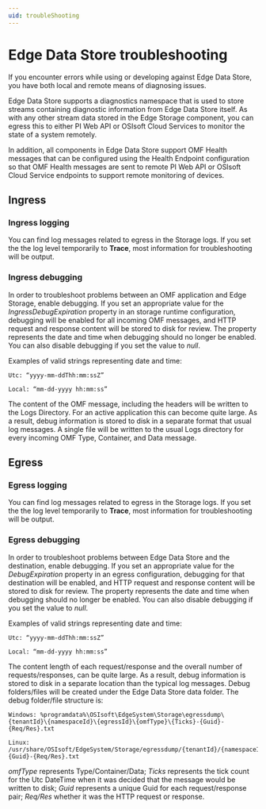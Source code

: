 ```yaml
---
uid: troubleShooting
---
```


# Edge Data Store troubleshooting

If you encounter errors while using or developing against Edge Data Store, you have both local and remote means of diagnosing issues.

Edge Data Store supports a diagnostics namespace that is used to store streams containing diagnostic information from Edge Data Store itself. As with any other stream data stored in the Edge Storage component, you can egress this to either PI Web API or OSIsoft Cloud Services to monitor the state of a system remotely.

In addition, all components in Edge Data Store support OMF Health messages that can be configured using the Health Endpoint configuration so that OMF Health messages are sent to remote PI Web API or OSIsoft Cloud Service endpoints to support remote monitoring of devices.

## Ingress

### Ingress logging

You can find log messages related to egress in the Storage logs. If you set the the log level temporarily to **Trace**, most information for troubleshooting will be output.

### Ingress debugging

In order to troubleshoot problems between an OMF application and Edge Storage, enable debugging. If you set an appropriate value for the *IngressDebugExpiration* property in an storage runtime configuration, debugging will be enabled for all incoming OMF messages, and HTTP request and response content will be stored to disk for review. The property represents the date and time when debugging should no longer be enabled. You can also disable debugging if you set the value to *null*.

Examples of valid strings representing date and time:

    Utc: “yyyy-mm-ddThh:mm:ssZ”

    Local: “mm-dd-yyyy hh:mm:ss”

The content of the OMF message, including the headers will be written to the Logs Directory. For an active application this can become quite large. As a result, debug information is stored to disk in a separate format that usual log messages. A single file will be written to the usual Logs directory for every incoming OMF Type, Container, and Data message.

## Egress

### Egress logging

You can find log messages related to egress in the Storage logs. If you set the the log level temporarily to **Trace**, most information for troubleshooting will be output.

### Egress debugging

In order to troubleshoot problems between Edge Data Store and the destination, enable debugging. If you set an appropriate value for the *DebugExpiration* property in an egress configuration, debugging for that destination will be enabled, and HTTP request and response content will be stored to disk for review. The property represents the date and time when debugging should no longer be enabled. You can also disable debugging if you set the value to *null*.

Examples of valid strings representing date and time:

    Utc: “yyyy-mm-ddThh:mm:ssZ”

    Local: “mm-dd-yyyy hh:mm:ss”

The content length of each request/response and the overall number of requests/responses, can be quite large. As a result, debug information is stored to disk in a separate location than the typical log messages. Debug folders/files will be created under the Edge Data Store data folder. The debug folder/file structure is:

    Windows: %programdata%\OSIsoft\EdgeSystem\Storage\egressdump\{tenantId}\{namespaceId}\{egressId}\{omfType}\{Ticks}-{Guid}-{Req/Res}.txt

    Linux: /usr/share/OSIsoft/EdgeSystem/Storage/egressdump/{tenantId}/{namespaceId}/{egressId}/{omfType}/{Ticks}-{Guid}-{Req/Res}.txt

*omfType* represents Type/Container/Data;
*Ticks* represents the tick count for the Utc DateTime when it was decided that the message would be written to disk;
*Guid* represents a unique Guid for each request/response pair;
*Req/Res* whether it was the HTTP request or response.
